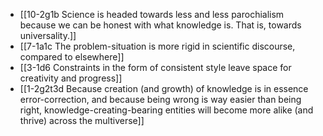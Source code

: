 - [[10-2g1b Science is headed towards less and less parochialism because we can be honest with what knowledge is. That is, towards universality.]]
- [[7-1a1c The problem-situation is more rigid in scientific discourse, compared to elsewhere]]
- [[3-1d6 Constraints in the form of consistent style leave space for creativity and progress]]
- [[1-2g2t3d Because creation (and growth) of knowledge is in essence error-correction, and because being wrong is way easier than being right, knowledge-creating-bearing entities will become more alike (and thrive) across the multiverse]]
